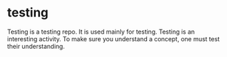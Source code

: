 testing
=======
Testing is a testing repo.
It is used mainly for testing.
Testing is an interesting activity.
To make sure you understand a concept, one must test their understanding.
